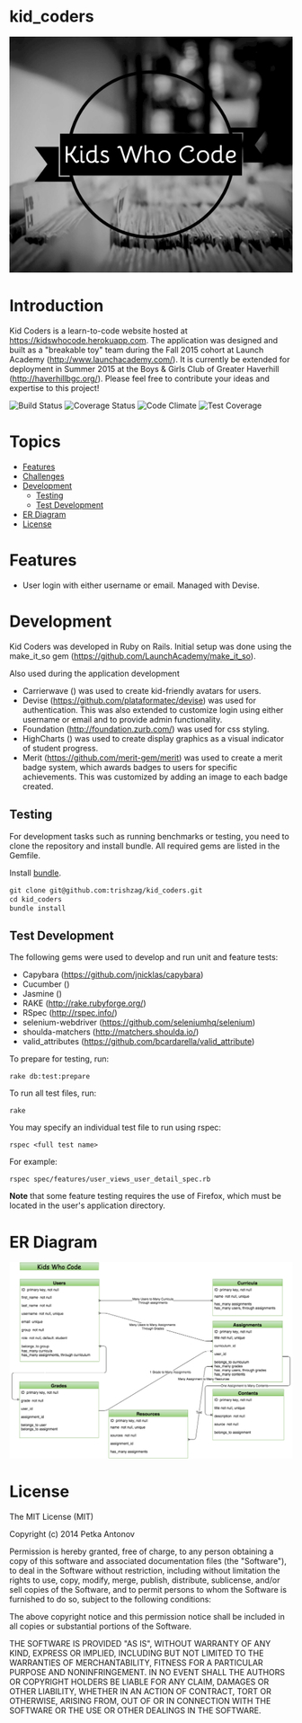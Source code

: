 # kid_coders

![Kid Coders Logo](kidcoders.png)

# Introduction

Kid Coders is a learn-to-code website hosted at https://kidswhocode.herokuapp.com.  The application was designed and built as a "breakable toy" team during the Fall 2015 cohort at Launch Academy (http://www.launchacademy.com/).  It is currently be extended for deployment in Summer 2015 at the Boys & Girls Club of Greater Haverhill (http://haverhillbgc.org/).  Please feel free to contribute your ideas and expertise to this project!

![Build Status](https://codeship.com/projects/278d46e0-4d07-0133-9ee6-6e1cce453881/status?branch=master)
![Coverage Status](https://coveralls.io/repos/trishzag/kid_coders/badge.png)
![Code Climate](https://codeclimate.com/github/trishzag/kid_coders/badges/gpa.svg)
![Test Coverage](https://codeclimate.com/github/trishzag/kid_coders/badges/coverage.svg)

# Topics

- [Features](#features)
- [Challenges](#challenges)
- [Development](#development)
    - [Testing](#testing)
    - [Test Development](#test-development)
- [ER Diagram](#er-diagram)
- [License](#license)

# Features

- User login with either username or email.  Managed with Devise.

# Development

Kid Coders was developed in Ruby on Rails.  Initial setup was done using the make_it_so gem (https://github.com/LaunchAcademy/make_it_so).  

Also used during the application development

- Carrierwave () was used to create kid-friendly avatars for users.
- Devise (https://github.com/plataformatec/devise) was used for authentication.
  This was also extended to customize login using either username or email and to provide admin functionality.
- Foundation (http://foundation.zurb.com/) was used for css styling.
- HighCharts () was used to create display graphics as a visual indicator of
  student progress.
- Merit (https://github.com/merit-gem/merit) was used to create a merit badge
  system, which awards badges to users for specific achievements.  This was customized by adding an image to each badge created.


## Testing

For development tasks such as running benchmarks or testing, you need to clone the repository and install bundle.  All required gems are listed in the Gemfile.

Install [bundle](http://bundler.io/).

    git clone git@github.com:trishzag/kid_coders.git
    cd kid_coders
    bundle install

## Test Development

The following gems were used to develop and run unit and feature tests:
- Capybara (https://github.com/jnicklas/capybara)
- Cucumber ()
- Jasmine ()
- RAKE (http://rake.rubyforge.org/)
- RSpec (http://rspec.info/)
- selenium-webdriver (https://github.com/seleniumhq/selenium)
- shoulda-matchers (http://matchers.shoulda.io/)
- valid_attributes (https://github.com/bcardarella/valid_attribute)

To prepare for testing, run:

    rake db:test:prepare

To run all test files, run:

    rake

You may specify an individual test file to run using rspec:

    rspec <full test name>

For example:

    rspec spec/features/user_views_user_detail_spec.rb

**Note** that some feature testing requires the use of Firefox, which must be located in the user's application directory.

# ER Diagram

![Entity Relationship Diagram](KidsWhoCodeERD.png)

# License

The MIT License (MIT)

Copyright (c) 2014 Petka Antonov

Permission is hereby granted, free of charge, to any person obtaining a copy of this software and associated documentation files (the "Software"), to deal in the Software without restriction, including without limitation the rights to use, copy, modify, merge, publish, distribute, sublicense, and/or sell copies of the Software, and to permit persons to whom the Software is furnished to do so, subject to the following conditions:

The above copyright notice and this permission notice shall be included in all copies or substantial portions of the Software.

THE SOFTWARE IS PROVIDED "AS IS", WITHOUT WARRANTY OF ANY KIND, EXPRESS OR IMPLIED, INCLUDING BUT NOT LIMITED TO THE WARRANTIES OF MERCHANTABILITY, FITNESS FOR A PARTICULAR PURPOSE AND NONINFRINGEMENT. IN NO EVENT SHALL THE AUTHORS OR COPYRIGHT HOLDERS BE LIABLE FOR ANY CLAIM, DAMAGES OR OTHER LIABILITY, WHETHER IN AN ACTION OF CONTRACT, TORT OR OTHERWISE, ARISING FROM, OUT OF OR IN CONNECTION WITH THE SOFTWARE OR THE USE OR OTHER DEALINGS IN THE SOFTWARE.
